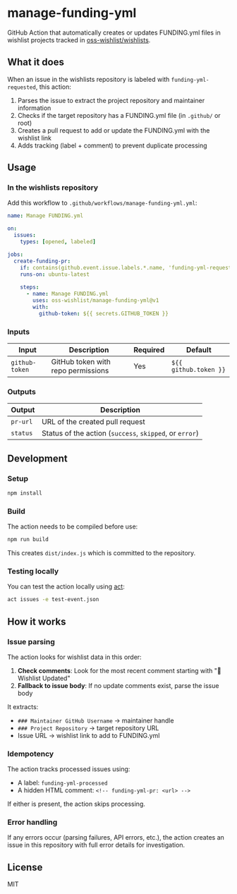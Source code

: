 # manage-funding-yml

GitHub Action that automatically creates or updates FUNDING.yml files in wishlist projects tracked in [oss-wishlist/wishlists](https://github.com/oss-wishlist/wishlists).

## What it does

When an issue in the wishlists repository is labeled with `funding-yml-requested`, this action:

1. Parses the issue to extract the project repository and maintainer information
2. Checks if the target repository has a FUNDING.yml file (in `.github/` or root)
3. Creates a pull request to add or update the FUNDING.yml with the wishlist link
4. Adds tracking (label + comment) to prevent duplicate processing

## Usage

### In the wishlists repository

Add this workflow to `.github/workflows/manage-funding-yml.yml`:

```yaml
name: Manage FUNDING.yml

on:
  issues:
    types: [opened, labeled]

jobs:
  create-funding-pr:
    if: contains(github.event.issue.labels.*.name, 'funding-yml-requested')
    runs-on: ubuntu-latest
    
    steps:
      - name: Manage FUNDING.yml
        uses: oss-wishlist/manage-funding-yml@v1
        with:
          github-token: ${{ secrets.GITHUB_TOKEN }}
```

### Inputs

| Input | Description | Required | Default |
|-------|-------------|----------|---------|
| `github-token` | GitHub token with repo permissions | Yes | `${{ github.token }}` |

### Outputs

| Output | Description |
|--------|-------------|
| `pr-url` | URL of the created pull request |
| `status` | Status of the action (`success`, `skipped`, or `error`) |

## Development

### Setup

```bash
npm install
```

### Build

The action needs to be compiled before use:

```bash
npm run build
```

This creates `dist/index.js` which is committed to the repository.

### Testing locally

You can test the action locally using [act](https://github.com/nektos/act):

```bash
act issues -e test-event.json
```

## How it works

### Issue parsing

The action looks for wishlist data in this order:

1. **Check comments**: Look for the most recent comment starting with "📝 Wishlist Updated"
2. **Fallback to issue body**: If no update comments exist, parse the issue body

It extracts:
- `### Maintainer GitHub Username` → maintainer handle
- `### Project Repository` → target repository URL
- Issue URL → wishlist link to add to FUNDING.yml

### Idempotency

The action tracks processed issues using:
- A label: `funding-yml-processed`
- A hidden HTML comment: `<!-- funding-yml-pr: <url> -->`

If either is present, the action skips processing.

### Error handling

If any errors occur (parsing failures, API errors, etc.), the action creates an issue in this repository with full error details for investigation.

## License

MIT
